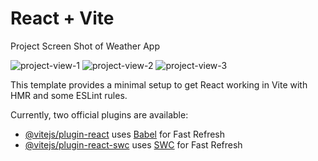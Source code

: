 # React + Vite

Project Screen Shot of Weather App

![project-view-1](https://github.com/Jjphuan/Responsive-React.js-WeatherApp-usingOpenWeatherAPI/assets/137185461/1009646e-e839-4efd-8860-23187f09c74e)
![project-view-2](https://github.com/Jjphuan/Responsive-React.js-WeatherApp-usingOpenWeatherAPI/assets/137185461/0ea35954-3030-429a-95f8-e88b5c82cbee)
![project-view-3](https://github.com/Jjphuan/Responsive-React.js-WeatherApp-usingOpenWeatherAPI/assets/137185461/146d06bf-cdb5-4d64-95b3-5663f8597f27)


This template provides a minimal setup to get React working in Vite with HMR and some ESLint rules.

Currently, two official plugins are available:

- [@vitejs/plugin-react](https://github.com/vitejs/vite-plugin-react/blob/main/packages/plugin-react/README.md) uses [Babel](https://babeljs.io/) for Fast Refresh
- [@vitejs/plugin-react-swc](https://github.com/vitejs/vite-plugin-react-swc) uses [SWC](https://swc.rs/) for Fast Refresh
